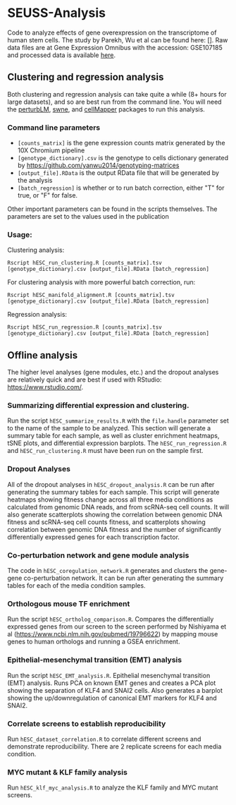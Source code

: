 # SEUSS-Analysis
Code to analyze effects of gene overexpression on the transcriptome of human stem cells. The study by Parekh, Wu et al can be found here: []. Raw data files are at Gene Expression Omnibus with the accession: GSE107185 and processed data is available [here](ftp://genome-miner.ucsd.edu/seuss_files/SEUSS_processed_data.tar.gz).

## Clustering and regression analysis
Both clustering and regression analysis can take quite a while (8+ hours for large datasets), and so are best run from the command line. You will need the [perturbLM](www.github.com/yanwu2014/perturbLM), [swne](www.github.com/yanwu2014/swne), and [cellMapper](https://github.com/yanwu2014/cellMapper) packages to run this analysis. 

### Command line parameters
* `[counts_matrix]` is the gene expression counts matrix generated by the 10X Chromium pipeline
* `[genotype_dictionary].csv` is the genotype to cells dictionary generated by https://github.com/yanwu2014/genotyping-matrices
* `[output_file].RData` is the output RData file that will be generated by the analysis
* `[batch_regression]` is whether or to run batch correction, either "T" for true, or "F" for false.

Other important parameters can be found in the scripts themselves. The parameters are set to the values used in the publication

### Usage:
Clustering analysis:
```
Rscript hESC_run_clustering.R [counts_matrix].tsv [genotype_dictionary].csv [output_file].RData [batch_regression]
```

For clustering analysis with more powerful batch correction, run:
```
Rscript hESC_manifold_alignment.R [counts_matrix].tsv [genotype_dictionary].csv [output_file].RData [batch_regression]
```

Regression analysis:
```
Rscript hESC_run_regression.R [counts_matrix].tsv [genotype_dictionary].csv [output_file].RData [batch_regression]
```

##  Offline analysis
The higher level analyses (gene modules, etc.) and the dropout analyses are relatively quick and are best if used with RStudio: https://www.rstudio.com/.

### Summarizing differential expression and clustering.
Run the script `hESC_summarize_results.R` with the `file.handle` parameter set to the name of the sample to be analyzed. This section will generate a summary table for each sample, as well as cluster enrichment heatmaps, tSNE plots, and differential expression barplots. The `hESC_run_regression.R` and `hESC_run_clustering.R` must have been run on the sample first.

### Dropout Analyses
All of the dropout analyses in `hESC_dropout_analysis.R` can be run after generating the summary tables for each sample. This script will generate heatmaps showing fitness change across all three media conditions as calculated from genomic DNA reads, and from scRNA-seq cell counts. It will also generate scatterplots showing the correlation between genomic DNA fitness and scRNA-seq cell counts fitness, and scatterplots showing correlation between genomic DNA fitness and the number of significantly differentially expressed genes for each transcription factor.

### Co-perturbation network and gene module analysis
The code in `hESC_coregulation_network.R` generates and clusters the gene-gene co-perturbation network. It can be run after generating the summary tables for each of the media condition samples.

### Orthologous mouse TF enrichment
Run the script `hESC_ortholog_comparison.R`. Compares the differentially expressed genes from our screen to the screen performed by Nishiyama et al (https://www.ncbi.nlm.nih.gov/pubmed/19796622) by mapping mouse genes to human orthologs and running a GSEA enrichment.

### Epithelial-mesenchymal transition (EMT) analysis
Run the script `hESC_EMT_analysis.R`. Epithelial mesenchymal transition (EMT) analysis. Runs PCA on known EMT genes and creates a PCA plot showing the separation of KLF4 and SNAI2 cells. Also generates a barplot showing the up/downregulation of canonical EMT markers for KLF4 and SNAI2.

### Correlate screens to establish reproducibility
Run `hESC_dataset_correlation.R` to correlate different screens and demonstrate reproducibility. There are 2 replicate screens for each media condition.

### MYC mutant & KLF family analysis
Run `hESC_klf_myc_analysis.R` to analyze the KLF family and MYC mutant screens.
